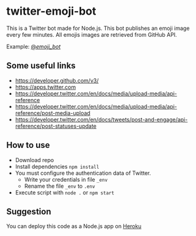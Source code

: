 # twitter-emoji-bot

This is a Twitter bot made for Node.js. This bot publishes an emoji image every few minutes. All emojis images are retrieved from GitHub API.  

Example: [@_emoji_bot_](https://twitter.com/_emoji_bot_)  

## Some useful links
* https://developer.github.com/v3/
* https://apps.twitter.com 
* https://developer.twitter.com/en/docs/media/upload-media/api-reference
* https://developer.twitter.com/en/docs/media/upload-media/api-reference/post-media-upload
* https://developer.twitter.com/en/docs/tweets/post-and-engage/api-reference/post-statuses-update

## How to use
* Download repo
* Install dependencies `npm install`
* You must configure the authentication data of Twitter.
  * Write your credentials in file `_env`
  * Rename the file `_env` to `.env`
* Execute script with `node .` or `npm start`

## Suggestion
You can deploy this code as a Node.js app on [Heroku](https://www.heroku.com/home)
